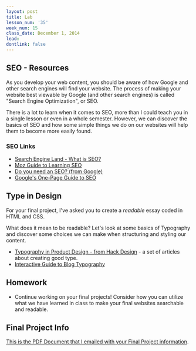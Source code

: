 ```yaml
---
layout: post
title: Lab
lesson_num: '35'
week_num: 15
class_date: December 1, 2014
lead: 
dontlink: false
---
```



## SEO - Resources

As you develop your web content, you should be aware of how Google and other search engines will find your website.  The process of making your website best viewable by Google (and other search engines) is called "Search Engine Optimization", or SEO.

There is a lot to learn when it comes to SEO, more than I could teach you in a single lesson or even in a whole semester.  However, we can discover the basics of SEO and how some simple things we do on our websites will help them to become more easily found.

### SEO Links

- [Search Engine Land - What is SEO?](http://searchengineland.com/guide/what-is-seo)
- [Moz Guide to Learning SEO](http://moz.com/learn/seo)
- [Do you need an SEO? (from Google)](https://support.google.com/webmasters/answer/35291?hl=en)
- [Google's One-Page Guide to SEO](https://storage.googleapis.com/support-kms-prod/SNP_3027140_en_v0)

## Type in Design

For your final project, I've asked you to create a *readable* essay coded in HTML and CSS.

What does it mean to be readable?  Let's look at some basics of Typography and discover some choices we can make when structuring and styling our content.

- [Typography in Product Design - from Hack Design](https://hackdesign.org/lessons/5) - a set of articles about creating good type.
- [Interactive Guide to Blog Typography](http://www.kaikkonendesign.fi/typography/)

## Homework

- Continue working on your final projects!  Consider how you can utilize what we have learned in class to make your final websites searchable and readable.

## Final Project Info

[This is the PDF Document that I emailed with your Final Project information](/lesson_files/final-project-info.pdf).